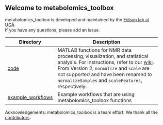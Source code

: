 ## Welcome to metabolomics_toolbox

metabolomics_toolbox is developed and maintained by the [Edison lab at UGA](https://edisonomics.org/).    
If you have any questions, please add an issue.

|Directory|Description|
|-|-|
| [code](https://github.com/edisonomics/metabolomics_toolbox/tree/master/code) |MATLAB functions for NMR data processing, visualization, and statistical analysis. For instructions, refer to our [wiki](https://github.com/edisonomics/metabolomics_toolbox/wiki). From Version 2, `normalize` and `scale` are not supported and have been renamed to `normalizeSamples` and `scaleFeatures`, respectively.|
| [example_workflows](https://github.com/edisonomics/metabolomics_toolbox/tree/master/examples) |Example workflows that are using metabolomics_toolbox functions|

Acknowledgements: metabolomics_toolbox is a team effort. We thank all the [contributors](https://github.com/edisonomics/metabolomics_toolbox/blob/master/acknowledgements.md).
